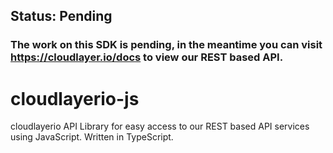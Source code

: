 ## Status: Pending
### The work on this SDK is pending, in the meantime you can visit https://cloudlayer.io/docs to view our REST based API.

# cloudlayerio-js
cloudlayerio API Library for easy access to our REST based API services using JavaScript. Written in TypeScript.

